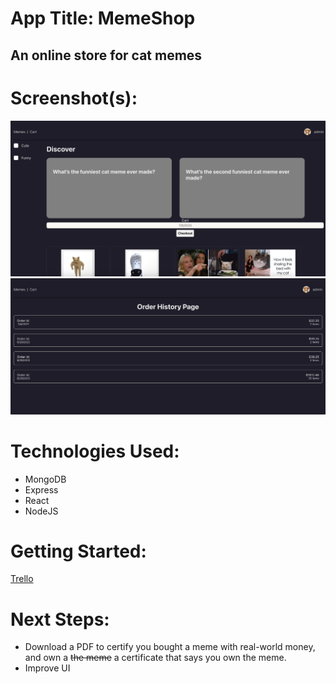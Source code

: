 # App Title: MemeShop
## An online store for cat memes
# Screenshot(s): 
![Screenshot of Homepage](src/images/MemeShopScreenshot.png)  
![Screenshot of OrderHistory](src/images/OrderHistoryScreenshot.png)  

# Technologies Used: 
- MongoDB
- Express
- React
- NodeJS  
  
# Getting Started:
[Trello](https://trello.com/b/k6WjUyig/project-4-memestore)

# Next Steps: 

- Download a PDF to certify you bought a meme with real-world money, and own a ~~the meme~~ a certificate that says you own the meme.
- Improve UI